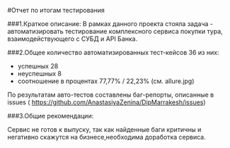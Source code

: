 #Отчет по итогам тестирования

###1.Краткое описание:
В рамках данного проекта стояла задача - автоматизировать тестирование комплексного сервиса покупки тура, взаимодействующего с СУБД и API Банка.

###2.Общее количество автоматизированных тест-кейсов 36 из них:
- успешных 28
- неуспешных 8 
- соотношение в процентах 77,77% / 22,23% (см. allure.jpg)

По результатам авто-тестов составлены баг-репорты, описанные в issues ( https://github.com/AnastasiyaZenina/DipMarrakesh/issues)

###3.Общие рекомендации:

Сервис не готов к выпуску, так как найденные баги критичны и негативно скажутся на бизнесе,необходима доработка сервиса.